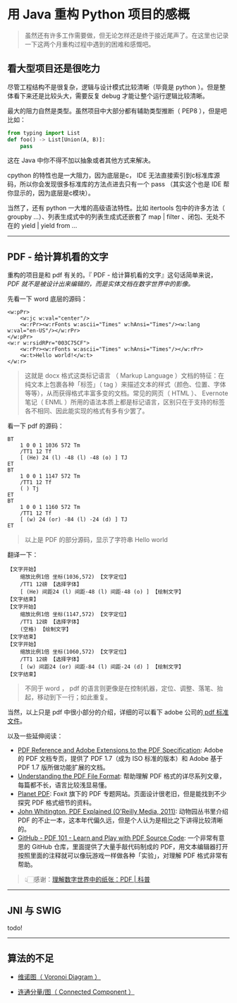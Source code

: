# 用 Java 重构 Python 项目的感概

> 虽然还有许多工作需要做，但无论怎样还是终于接近尾声了。在这里也记录一下这两个月重构过程中遇到的困难和感慨吧。

## 看大型项目还是很吃力

尽管工程结构不是很复杂，逻辑与设计模式比较清晰（毕竟是 python ）。但是整体看下来还是比较头大，需要反复 debug 才能让整个运行逻辑比较清晰。

最大的阻力自然是类型。虽然项目中大部分都有辅助类型推断（ PEP8 ），但是吧比如：

```python
from typing import List
def foo() -> List[Union(A, B)]:
    pass
```

这在 Java 中你不得不加以抽象或者其他方式来解决。

cpython 的特性也是一大阻力，因为底层是c， IDE 无法直接索引到c标准库源码，所以你会发现很多标准库的方法点进去只有一个 pass （其实这个也是 IDE 帮你显示的，因为底层是c模块）。

当然了，还有 python 一大堆的高级语法特性。比如 itertools 包中的许多方法（ groupby ...）、列表生成式中的列表生成式还嵌套了 map | filter 、闭包、无处不在的 yield | yield from ...

---

## PDF - 给计算机看的文字

重构的项目是和 pdf 有关的。『 PDF - 给计算机看的文字』这句话简单来说， *_PDF 就不是被设计出来编辑的，而是实体文档在数字世界中的影像。_*

先看一下 word 底层的源码：
```
<w:pPr>
    <w:jc w:val="center"/>
    <w:rPr><w:rFonts w:ascii="Times" w:hAnsi="Times"/><w:lang w:val="en-US"/></w:rPr>
</w:pPr>
<w:r w:rsidRPr="003C75CF">
    <w:rPr><w:rFonts w:ascii="Times" w:hAnsi="Times"/></w:rPr>
    <w:t>Hello world!</w:t>
</w:r>
```
> 这就是 docx 格式这类标记语言 （ Markup Language ）文档的特征：在纯文本上包裹各种「标签」（ tag ）来描述文本的样式（颜色、位置、字体等等），从而获得格式丰富多变的文档。常见的网页（ HTML ）、 Evernote 笔记（ ENML ）所用的语法本质上都是标记语言，区别只在于支持的标签各不相同、因此能实现的格式有多有少罢了。

看一下 pdf 的源码：

```
BT
    1 0 0 1 1036 572 Tm
    /TT1 12 Tf
    [ (He) 24 (l) -48 (l) -48 (o) ] TJ
ET
BT
    1 0 0 1 1147 572 Tm
    /TT1 12 Tf
    ( ) Tj
ET
BT
    1 0 0 1 1160 572 Tm
    /TT1 12 Tf
    [ (w) 24 (or) -84 (l) -24 (d) ] TJ
ET
```
> 以上是 PDF 的部分源码，显示了字符串 Hello world

翻译一下：
```
【文字开始】
    缩放比例1倍 坐标(1036,572) 【文字定位】
    /TT1 12磅 【选择字体】
    [ (He) 间距24 (l) 间距-48 (l) 间距-48 (o) ] 【绘制文字】
【文字结束】
【文字开始】
    缩放比例1倍 坐标(1147,572) 【文字定位】
    /TT1 12磅 【选择字体】
    (空格) 【绘制文字】
【文字结束】
【文字开始】
    缩放比例1倍 坐标(1060,572) 【文字定位】
    /TT1 12磅 【选择字体】
    [ (w) 间距24 (or) 间距-84 (l) 间距-24 (d) ] 【绘制文字】
【文字结束】
```
>  不同于 word ， pdf 的语言则更像是在控制机器，定位、调整、落笔、抬起，移动到下一行；如此重复。

当然，以上只是 pdf 中很小部分的介绍，详细的可以看下 adobe 公司的[ pdf 标准文件](https://www.adobe.com/content/dam/acom/en/devnet/pdf/pdfs/PDF32000_2008.pdf)。

以及一些延伸阅读：

* [PDF Reference and Adobe Extensions to the PDF Specification](https://www.adobe.com/devnet/pdf/pdf_reference.html): Adobe 的 PDF 文档专页，提供了 PDF 1.7（成为 ISO 标准的版本）和 Adobe 基于 PDF 1.7 版所做功能扩展的文档。
* [Understanding the PDF File Format](https://blog.idrsolutions.com/2013/01/understanding-the-pdf-file-format-overview): 帮助理解 PDF 格式的详尽系列文章，每篇都不长，语言比较浅显易懂。
* [Planet PDF](http://www.planetpdf.com/): Foxit 旗下的 PDF 专题网站。页面设计很老旧，但是能找到不少探究 PDF 格式细节的资料。 
* [John Whitington, PDF Explained (O'Reilly Media, 2011)](https://github.com/zxyle/PDF-Explained): 动物园丛书里介绍 PDF 的不止一本，这本年代偏久远，但是个人认为是相比之下讲得比较清晰的。
* [GitHub - PDF 101 - Learn and Play with PDF Source Code](https://github.com/angea/PDF101): 一个非常有意思的 GitHub 仓库，里面提供了大量手敲代码制成的 PDF，用文本编辑器打开按照里面的注释就可以像玩游戏一样做各种「实验」，对理解 PDF 格式非常有帮助。

> 👆🏻感谢：[理解数字世界中的纸张：PDF | 科普](https://zhuanlan.zhihu.com/p/44360779)

---

## JNI 与 SWIG 

todo!

---

## 算法的不足

* [维诺图（ Voronoi Diagram ）](https://zh.wikipedia.org/wiki/%E6%B2%83%E7%BD%97%E8%AF%BA%E4%BC%8A%E5%9B%BE)

* [连通分量/图（ Connected Component ）](https://zh.wikipedia.org/wiki/%E8%BF%9E%E9%80%9A%E5%9B%BE)